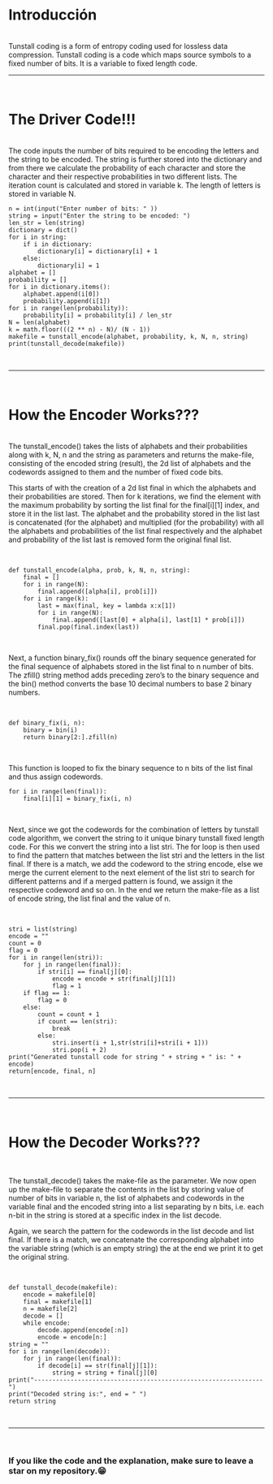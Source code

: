 <h1>Introducción</h1>
<br>
Tunstall coding is a form of entropy coding used for lossless data compression. Tunstall coding is a code which maps source symbols to a fixed number of bits. It is a variable to fixed length code.
<br>
<hr>
<br>
<h1>The Driver Code!!!</h1>
<br>
The code inputs the number of bits required to be encoding the letters and the string to be encoded. The string is further stored into the dictionary and from there we calculate the probability of each character and store the character and their respective probabilities in two different lists. The iteration count is calculated and stored in variable k. The length of letters is stored in variable N. 
<br>

```<br>
n = int(input("Enter number of bits: " ))
string = input("Enter the string to be encoded: ")
len_str = len(string)
dictionary = dict()
for i in string:
    if i in dictionary:
        dictionary[i] = dictionary[i] + 1
    else:
        dictionary[i] = 1
alphabet = []
probability = []
for i in dictionary.items():
    alphabet.append(i[0])
    probability.append(i[1])
for i in range(len(probability)):
    probability[i] = probability[i] / len_str
N = len(alphabet)
k = math.floor(((2 ** n) - N)/ (N - 1))
makefile = tunstall_encode(alphabet, probability, k, N, n, string)
print(tunstall_decode(makefile))
```
<br>
<hr>
<br>
<h1>How the Encoder Works???</h1>
<br>
The tunstall_encode() takes the lists of alphabets and their probabilities along with k, N, n and the string as parameters and returns the make-file, consisting of the encoded string (result), the 2d list of alphabets and the codewords assigned to them and the number of fixed code bits. 

This starts of with the creation of a 2d list final in which the alphabets and their probabilities are stored. Then for k iterations, we find the element with the maximum probability by sorting the list final for the final[i][1] index, and store it in the list last. The alphabet and the probability stored in the list last is concatenated (for the alphabet) and multiplied (for the probability) with all the alphabets and probabilities of the list final respectively and the alphabet and probability of the list last is removed form the original final list. 

<br>

```<br>
def tunstall_encode(alpha, prob, k, N, n, string):
    final = []
    for i in range(N):
        final.append([alpha[i], prob[i]])
    for i in range(k):
        last = max(final, key = lambda x:x[1])
        for i in range(N):
            final.append([last[0] + alpha[i], last[1] * prob[i]])
        final.pop(final.index(last))
```
<br>

Next, a function binary_fix() rounds off the binary sequence generated for the final sequence of alphabets stored in the list final to n number of bits. The zfill() string method adds preceding zero’s to the binary sequence and the bin() method converts the base 10 decimal numbers to base 2 binary numbers. 

<br>

```<br>
def binary_fix(i, n):
    binary = bin(i)
    return binary[2:].zfill(n)
```
<br>

This function is looped to fix the binary sequence to n bits of the list final and thus assign codewords. 
<br>

```<br>
for i in range(len(final)):
    final[i][1] = binary_fix(i, n)
```
<br>

Next, since we got the codewords for the combination of letters by tunstall code algorithm, we convert the string to it unique binary tunstall fixed length code. For this we convert the string into a list stri. The for loop is then used to find the pattern that matches between the list stri and the letters in the list final. If there is a match, we add the codeword to the string encode, else we merge the current element to the next element of the list stri to search for different patterns and if a merged pattern is found, we assign it the respective codeword and so on. In the end we return the make-file as a list of encode string, the list final and the value of n.

<br>

```<br>
stri = list(string)
encode = ""
count = 0
flag = 0
for i in range(len(stri)):
    for j in range(len(final)):
        if stri[i] == final[j][0]:
            encode = encode + str(final[j][1])
            flag = 1
    if flag == 1:
        flag = 0
    else:
        count = count + 1
        if count == len(stri):
            break
        else:
            stri.insert(i + 1,str(stri[i]+stri[i + 1]))
            stri.pop(i + 2)
print("Generated tunstall code for string " + string + " is: " + encode)
return[encode, final, n]
```
<br>
<hr>
<br>
<h1>How the Decoder Works???</h1>
<br>

The tunstall_decode() takes the make-file as the parameter. We now open up the make-file to separate the contents in the list by storing value of number of bits in variable n, the list of alphabets and codewords in the variable final and the encoded string into a list separating by n bits, i.e. each n-bit in the string is stored at a specific index in the list decode. 
 
Again, we search the pattern for the codewords in the list decode and list final. If there is a match, we concatenate the corresponding alphabet into the variable string (which is an empty string) the at the end we print it to get the original string.

<br>

```<br>
def tunstall_decode(makefile):
    encode = makefile[0]
    final = makefile[1]
    n = makefile[2]    
    decode = []
    while encode:
        decode.append(encode[:n])
        encode = encode[n:]
string = ""
for i in range(len(decode)):
    for j in range(len(final)):
        if decode[i] == str(final[j][1]):
            string = string + final[j][0]
print("---------------------------------------------------------------")
print("Decoded string is:", end = " ")
return string
```
<br>
<hr>
<br>


<h3>If you like the code and the explanation, make sure to leave a star on my repository.😁</h3>


